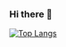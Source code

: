 ### Hi there 🤠

[![Top Langs](https://github-readme-stats.vercel.app/api/top-langs/?username=aegiru&layout=compact)](https://github.com/anuraghazra/github-readme-stats)

<!--
**aegiru/aegiru** is a ✨ _special_ ✨ repository because its `README.md` (this file) appears on your GitHub profile.

Here are some ideas to get you started:

- 🔭 I’m currently working on ...
- 🌱 I’m currently learning ...
- 👯 I’m looking to collaborate on ...
- 🤔 I’m looking for help with ...
- 💬 Ask me about ...
- 📫 How to reach me: ...
- 😄 Pronouns: ...
- ⚡ Fun fact: ...
-->
